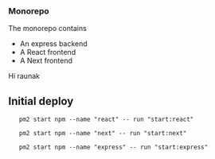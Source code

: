 ### Monorepo
The monorepo contains
 - An express backend
 - A React frontend
 - A Next frontend


Hi raunak

 ## Initial deploy
 
 ```
    pm2 start npm --name "react" -- run "start:react"
 ```

 ```
    pm2 start npm --name "next" -- run "start:next"
 ```

 ```
    pm2 start npm --name "express" -- run "start:express"
 ```
